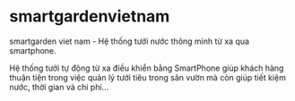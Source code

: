 # smartgardenvietnam
smartgarden viet nam - Hệ thống tưới nước thông minh từ xa qua smartphone.

Hệ thống tưới tự động từ xa điều khiển bằng SmartPhone giúp khách hàng thuận tiện trong việc quản lý tưới tiêu trong sân vườn mà còn giúp tiết kiệm nước, thời gian và chi phí...
